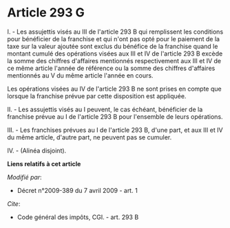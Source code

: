 # Article 293 G

I. - Les assujettis visés au III de l'article 293 B qui remplissent les conditions pour bénéficier de la franchise et qui
n'ont pas opté pour le paiement de la taxe sur la valeur ajoutée sont exclus du bénéfice de la franchise quand le montant
cumulé des opérations visées aux III et IV de l'article 293 B excède la somme des chiffres d'affaires mentionnés
respectivement aux III et IV de ce même article l'année de référence ou la somme des chiffres d'affaires mentionnés au V du
même article l'année en cours.

Les opérations visées au IV de l'article 293 B ne sont prises en compte que lorsque la franchise prévue par cette disposition
est appliquée.

II. - Les assujettis visés au I peuvent, le cas échéant, bénéficier de la franchise prévue au I de l'article 293 B pour
l'ensemble de leurs opérations.

III. - Les franchises prévues au I de l'article 293 B, d'une part, et aux III et IV du même article, d'autre part, ne peuvent
pas se cumuler.

IV. - (Alinéa disjoint).

**Liens relatifs à cet article**

_Modifié par_:

  - Décret n°2009-389 du 7 avril 2009 - art. 1

_Cite_:

  - Code général des impôts, CGI. - art. 293 B

